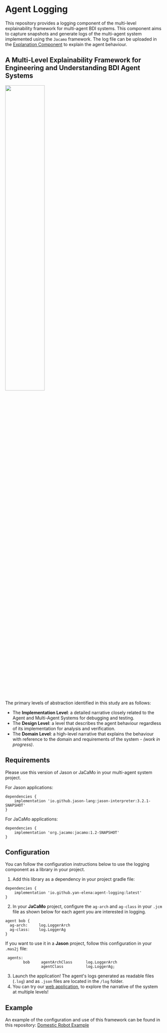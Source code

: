 # Agent Logging

This repository provides a logging component of the multi-level explainability framework for multi-agent BDI systems. This component aims to capture snapshots and generate logs of the multi-agent system implemented using the `Jacamo` framework. The log file can be uploaded in the [Explanation Component](https://yan-elena.github.io/agent-explanation/) to explain the agent behaviour.

## A Multi-Level Explainability Framework for Engineering and Understanding BDI Agent Systems

<img src="https://github.com/yan-elena/agent-logging/assets/78790594/054d9927-5c17-4694-9f7f-04e363161e1f" width=50%>

The primary levels of abstraction identified in this study are as follows:
- The **Implementation Level**: a detailed narrative closely related to the Agent and Multi-Agent Systems for debugging and testing.
- The **Design Level**: a level that describes the agent behaviour regardless of its implementation for analysis and verification.
- The **Domain Level**: a high-level narrative that explains the behaviour with reference to the domain and requirements of the system - *(work in progress)*.

## Requirements

Please use this version of Jason or JaCaMo in your multi-agent system project.

For Jason applications:
```
dependencies {
    implementation 'io.github.jason-lang:jason-interpreter:3.2.1-SNAPSHOT'
}
```

For JaCaMo applications:
```
dependencies {
    implementation 'org.jacamo:jacamo:1.2-SNAPSHOT'
}
```

## Configuration

You can follow the configuration instructions below to use the logging component as a library in your project.

1. Add this library as a dependency in your project gradle file:
```
dependencies {
    implementation 'io.github.yan-elena:agent-logging:latest'
}
```

2. In your **JaCaMo** project, configure the `ag-arch` and `ag-class` in your `.jcm` file as shown below for each agent you are interested in logging.
```
agent bob { 
  ag-arch:     log.LoggerArch
  ag-class:    log.LoggerAg
}
```

  If you want to use it in a **Jason** project, follow this configuration in your `.mas2j` file:
```
 agents:
        bob     agentArchClass      log.LoggerArch
                agentClass          log.LoggerAg;
```

3. Launch the application! The agent's logs generated as readable files (`.log`) and as `.json` files are located in the `/log` folder.
4. You can try our [web application](https://yan-elena.github.io/agent-explanation/), to explore the narrative of the system at multiple levels! 

## Example

An example of the configuration and use of this framework can be found in this repository: [Domestic Robot Example](https://github.com/yan-elena/domestic-robot-example)

